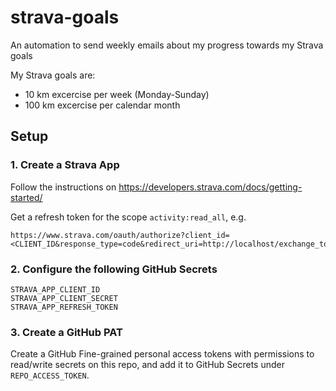# strava-goals

An automation to send weekly emails about my progress towards my Strava goals

My Strava goals are:

* 10 km excercise per week (Monday-Sunday)
* 100 km excercise per calendar month

## Setup

### 1. Create a Strava App

Follow the instructions on https://developers.strava.com/docs/getting-started/

Get a refresh token for the scope `activity:read_all`, e.g.

```
https://www.strava.com/oauth/authorize?client_id=<CLIENT_ID&response_type=code&redirect_uri=http://localhost/exchange_token&approval_prompt=force&scope=activity:read_all
```

### 2. Configure the following GitHub Secrets

```
STRAVA_APP_CLIENT_ID
STRAVA_APP_CLIENT_SECRET
STRAVA_APP_REFRESH_TOKEN
```

### 3. Create a GitHub PAT

Create a GitHub Fine-grained personal access tokens with permissions to read/write secrets on this repo, and add it to GitHub Secrets under `REPO_ACCESS_TOKEN`.

